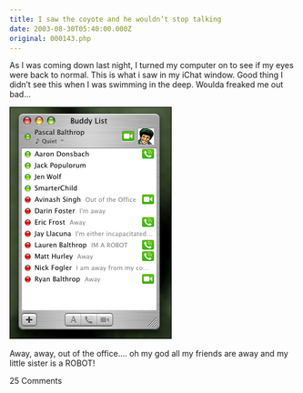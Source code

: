 ```yaml
---
title: I saw the coyote and he wouldn’t stop talking
date: 2003-08-30T05:40:00.000Z
original: 000143.php
---
```


As I was coming down last night, I turned my computer on to see if my eyes were back to normal. This is what i saw in my iChat window. Good thing I didn’t see this when I was swimming in the deep. Woulda freaked me out bad…

<p class="polaroid" style="--deg: -2deg"><img src="./ichat.jpg" /></p>
Away, away, out of the office…. oh my god all my friends are away and my little sister is a ROBOT!

<span class="commentheader">25 Comments</span>

<!-- <div class="commentdivider">
<span class="commentauthorbox">Posted by ryan</span>
<span class="commentdatebox">Monday, September  1, 2003</span>
<span class="commenttimebox">10:06 AM</span>
</div>
<div class="commentbody">How about your friend Will?   you donthave any friends named WIll? yes you do… but you know what they say about guys named Will.  when theres a Will, hes always away……  never understood that saying’til just now</div>
<div class="commentdivider">
<span class="commentauthorbox">Posted by yoohoo 101</span>
<span class="commentdatebox">Friday, September  5, 2003</span>
<span class="commenttimebox"> 5:23 AM</span>
</div>
<div class="commentbody">sounds pretty trippy, gimme some a that</div>
<div class="commentdivider">
<span class="commentauthorbox">Posted by weteter</span>
<span class="commentdatebox">Wednesday, December  3, 2003</span>
<span class="commenttimebox">10:56 AM</span>
</div>
<div class="commentbody">you suck</div>
<div class="commentdivider">
<span class="commentauthorbox">Posted by ertert</span>
<span class="commentdatebox">Wednesday, December  3, 2003</span>
<span class="commenttimebox">10:57 AM</span>
</div>
<div class="commentbody">tire toi une balle</div>
<div class="commentdivider">
<span class="commentauthorbox">Posted by dgfdg</span>
<span class="commentdatebox">Wednesday, December  3, 2003</span>
<span class="commenttimebox">10:58 AM</span>
</div>
<div class="commentbody">you don’t have friend   mother fucker</div>
<div class="commentdivider">
<span class="commentauthorbox">Posted by asdfgdfgfdshydfgjghjg</span>
<span class="commentdatebox">Wednesday, December  3, 2003</span>
<span class="commenttimebox">10:58 AM</span>
</div>
<div class="commentbody">you have the same age of cotnoir</div>
<div class="commentdivider">
<span class="commentauthorbox">Posted by dfhgfh</span>
<span class="commentdatebox">Wednesday, December  3, 2003</span>
<span class="commenttimebox">10:59 AM</span>
</div>
<div class="commentbody">you mother are pute you father dog you are the result</div>
<div class="commentdivider">
<span class="commentauthorbox">Posted by fghsdfhsdfgh</span>
<span class="commentdatebox">Wednesday, December  3, 2003</span>
<span class="commenttimebox">10:59 AM</span>
</div>
<div class="commentbody">if you have a problem call : 1 800 suicide</div>
<div class="commentdivider">
<span class="commentauthorbox">Posted by MWUAHHAAH</span>
<span class="commentdatebox">Wednesday, December  3, 2003</span>
<span class="commenttimebox">10:59 AM</span>
</div>
<div class="commentbody">GET A LIFE U DUMBASS!</div>
<div class="commentdivider">
<span class="commentauthorbox">Posted by MWUAHHAAH</span>
<span class="commentdatebox">Wednesday, December  3, 2003</span>
<span class="commenttimebox">11:00 AM</span>
</div>
<div class="commentbody">GET A LIFE U DUMBASS!</div>
<div class="commentdivider">
<span class="commentauthorbox">Posted by asgdafdf</span>
<span class="commentdatebox">Wednesday, December  3, 2003</span>
<span class="commenttimebox">11:00 AM</span>
</div>
<div class="commentbody">if you want a job go at mcdonald</div>
<div class="commentdivider">
<span class="commentauthorbox">Posted by fhfhfg</span>
<span class="commentdatebox">Wednesday, December  3, 2003</span>
<span class="commenttimebox">11:01 AM</span>
</div>
<div class="commentbody">the only friend you have are your computer</div>
<div class="commentdivider">
<span class="commentauthorbox">Posted by fghfgh</span>
<span class="commentdatebox">Wednesday, December  3, 2003</span>
<span class="commenttimebox">11:01 AM</span>
</div>
<div class="commentbody">you are looser</div>
<div class="commentdivider">
<span class="commentauthorbox">Posted by dsjklfaif</span>
<span class="commentdatebox">Wednesday, December  3, 2003</span>
<span class="commenttimebox">11:01 AM</span>
</div>
<div class="commentbody">looser looser looser looser looser looser looser looser looser looser looser looser looser looser looser looser looser looser looser looser looser looser looser looser looser looser looser looser looser looser looser looser looser looser looser looser looser looser looser looser looser looser looser looser looser looser looser looser looser looser looser looser looser looser looser looser looser looser looser looser looser looser looser looser looser looser looser looser looser looser looser looser looser looser looser looser looser looser looser looser looser looser looser looser looser looser looser looser looser looser looser looser looser looser looser looser looser looser looser looser looser looser looser looser looser looser looser looser looser looser looser</div>
<div class="commentdivider">
<span class="commentauthorbox">Posted by LOOSER</span>
<span class="commentdatebox">Wednesday, December  3, 2003</span>
<span class="commenttimebox">11:02 AM</span>
</div>
<div class="commentbody">u know what? u suck</div>
<div class="commentdivider">
<span class="commentauthorbox">Posted by fghgf</span>
<span class="commentdatebox">Wednesday, December  3, 2003</span>
<span class="commenttimebox">11:03 AM</span>
</div>
<div class="commentbody">what you smoke for are stupide like this</div>
<div class="commentdivider">
<span class="commentauthorbox">Posted by sfdsdfds</span>
<span class="commentdatebox">Wednesday, December  3, 2003</span>
<span class="commenttimebox">11:04 AM</span>
</div>
<div class="commentbody">you gonna lose you gonna lose you gonna lose you gonna lose you gonna lose you gonna lose you gonna lose you gonna lose you gonna lose you gonna lose you gonna lose you gonna lose you gonna lose you gonna lose you gonna lose you gonna lose you gonna lose you gonna lose you gonna lose you gonna lose you gonna lose you gonna lose you gonna lose you gonna lose you gonna lose you gonna lose you gonna lose you gonna lose you gonna lose you gonna lose you gonna lose you gonna lose you gonna lose you gonna lose you gonna lose you gonna lose you gonna lose you gonna lose you gonna lose you gonna lose you gonna lose you gonna lose you gonna lose you gonna lose you gonna lose you gonna lose you gonna lose you gonna lose you gonna lose you gonna lose you gonna lose you gonna lose you gonna lose you gonna lose you gonna lose you gonna lose you gonna lose you gonna lose you gonna lose you gonna lose you gonna lose you gonna lose you gonna lose you gonna lose you gonna lose you gonna lose you gonna lose you gonna lose you gonna lose you gonna lose you gonna lose you gonna lose you gonna lose you gonna lose you gonna lose you gonna lose you gonna lose you gonna lose you gonna lose you gonna lose you gonna lose you gonna lose you gonna lose you gonna lose you gonna lose you gonna lose you gonna lose you gonna lose you gonna lose you gonna lose you gonna lose you gonna lose you gonna lose you gonna lose you gonna lose you gonna lose you gonna lose you gonna lose you gonna lose you gonna lose you gonna lose you gonna lose you gonna lose you gonna lose you gonna lose you gonna lose you gonna lose you gonna lose you gonna lose you gonna lose you gonna lose you gonna lose you gonna lose you gonna lose you gonna lose you gonna lose you gonna lose you gonna lose you gonna lose you gonna lose you gonna lose you gonna lose you gonna lose you gonna lose you gonna lose you gonna lose you gonna lose you gonna lose you gonna lose you gonna lose you gonna lose you gonna lose you gonna lose you gonna lose you gonna lose you gonna lose you gonna lose you gonna lose you gonna lose you gonna lose you gonna lose you gonna lose you gonna lose you gonna lose you gonna lose you gonna lose you gonna lose you gonna lose you gonna lose you gonna lose you gonna lose you gonna lose you gonna lose you gonna lose you gonna lose you gonna lose you gonna lose you gonna lose you gonna lose you gonna lose you gonna lose you gonna lose you gonna lose you gonna lose you gonna lose you gonna lose you gonna lose you gonna lose you gonna lose you gonna lose you gonna lose you gonna lose you gonna lose you gonna lose you gonna lose you gonna lose you gonna lose you gonna lose you gonna lose you gonna lose you gonna lose you gonna lose you gonna lose you gonna lose you gonna lose you gonna lose you gonna lose you gonna lose you gonna lose you gonna lose you gonna lose you gonna lose you gonna lose you gonna lose you gonna lose you gonna lose you gonna lose you gonna lose you gonna lose you gonna lose you gonna lose you gonna lose you gonna lose you gonna lose you gonna lose you gonna lose you gonna lose you gonna lose you gonna lose you gonna lose</div>
<div class="commentdivider">
<span class="commentauthorbox">Posted by HHAHAHAHA</span>
<span class="commentdatebox">Wednesday, December  3, 2003</span>
<span class="commenttimebox">11:04 AM</span>
</div>
<div class="commentbody">UR sis IS A PROSTITUTE!!! SHE LIKE TO SIT ON UR FACE! AND UR BROTHER(I dont care if u have 1 or not) IS PUMPING himself with U</div>
<div class="commentdivider">
<span class="commentauthorbox">Posted by fhgdfghfgh</span>
<span class="commentdatebox">Wednesday, December  3, 2003</span>
<span class="commenttimebox">11:05 AM</span>
</div>
<div class="commentbody">you gonna lose you gonna lose you gonna lose you gonna lose you gonna lose you gonna lose you gonna lose you gonna lose you gonna lose you gonna lose you gonna lose you gonna lose you gonna lose you gonna lose you gonna lose you gonna lose you gonna lose you gonna lose you gonna lose you gonna lose you gonna lose you gonna lose you gonna lose you gonna lose you gonna lose you gonna lose you gonna lose you gonna lose you gonna lose you gonna lose you gonna lose you gonna lose you gonna lose you gonna lose you gonna lose you gonna lose you gonna lose you gonna lose you gonna lose you gonna lose you gonna lose you gonna lose you gonna lose you gonna lose you gonna lose you gonna lose you gonna lose you gonna lose you gonna lose you gonna lose you gonna lose you gonna lose you gonna lose you gonna lose you gonna lose you gonna lose you gonna lose you gonna lose you gonna lose you gonna lose you gonna lose you gonna lose you gonna lose you gonna lose you gonna lose you gonna lose you gonna lose you gonna lose you gonna lose you gonna lose you gonna lose you gonna lose you gonna lose you gonna lose you gonna lose you gonna lose you gonna lose you gonna lose you gonna lose you gonna lose you gonna lose you gonna lose you gonna lose you gonna lose you gonna lose you gonna lose you gonna lose you gonna lose you gonna lose you gonna lose you gonna lose you gonna lose you gonna lose you gonna lose you gonna lose you gonna lose you gonna lose you gonna lose you gonna lose you gonna lose you gonna lose you gonna lose you gonna lose you gonna lose you gonna lose you gonna lose you gonna lose you gonna lose you gonna lose you gonna lose you gonna lose you gonna lose you gonna lose you gonna lose you gonna lose you gonna lose you gonna lose you gonna lose you gonna lose you gonna lose you gonna lose you gonna lose you gonna lose you gonna lose you gonna lose you gonna lose you gonna lose you gonna lose you gonna lose you gonna lose you gonna lose you gonna lose you gonna lose you gonna lose you gonna lose you gonna lose you gonna lose you gonna lose you gonna lose you gonna lose you gonna lose you gonna lose you gonna lose you gonna lose you gonna lose you gonna lose you gonna lose you gonna lose you gonna lose you gonna lose you gonna lose you gonna lose you gonna lose you gonna lose you gonna lose you gonna lose you gonna lose you gonna lose you gonna lose you gonna lose you gonna lose you gonna lose you gonna lose you gonna lose you gonna lose you gonna lose you gonna lose you gonna lose you gonna lose you gonna lose you gonna lose you gonna lose you gonna lose you gonna lose you gonna lose you gonna lose you gonna lose you gonna lose you gonna lose you gonna lose you gonna lose you gonna lose you gonna lose you gonna lose you gonna lose you gonna lose you gonna lose you gonna lose you gonna lose you gonna lose you gonna lose you gonna lose you gonna lose you gonna lose you gonna lose you gonna lose you gonna lose you gonna lose you gonna lose you gonna lose you gonna lose you gonna lose you gonna lose you gonna lose you gonna lose you gonna lose you gonna lose you gonna lose you gonna lose you gonna lose you gonna lose you gonna lose you gonna lose you gonna lose you gonna lose you gonna lose you gonna lose you gonna lose you gonna lose you gonna lose you gonna lose you gonna lose you gonna lose you gonna lose you gonna lose you gonna lose you gonna lose you gonna lose you gonna lose you gonna lose you gonna lose you gonna lose you gonna lose you gonna lose you gonna lose you gonna lose you gonna lose you gonna lose you gonna lose you gonna lose you gonna lose you gonna lose you gonna lose you gonna lose you gonna lose you gonna lose you gonna lose you gonna lose you gonna lose you gonna lose you gonna lose you gonna lose you gonna lose you gonna lose you gonna lose you gonna lose you gonna lose you gonna lose you gonna lose you gonna lose you gonna lose you gonna lose you gonna lose you gonna lose you gonna lose you gonna lose you gonna lose you gonna lose you gonna lose you gonna lose you gonna lose you gonna lose you gonna lose you gonna lose you gonna lose you gonna lose you gonna lose you gonna lose you gonna lose you gonna lose you gonna lose you gonna lose you gonna lose you gonna lose you gonna lose you gonna lose you gonna lose you gonna lose you gonna lose you gonna loseyou gonna loseyou gonna loseyou gonna loseyou gonna loseyou gonna lose</div>
<div class="commentdivider">
<span class="commentauthorbox">Posted by fucking gay</span>
<span class="commentdatebox">Wednesday, December  3, 2003</span>
<span class="commenttimebox">11:05 AM</span>
</div>
<div class="commentbody">i like your website</div>
<div class="commentdivider">
<span class="commentauthorbox">Posted by fdgdfdf</span>
<span class="commentdatebox">Wednesday, December  3, 2003</span>
<span class="commenttimebox">11:06 AM</span>
</div>
<div class="commentbody">i see you have many friend</div>
<div class="commentdivider">
<span class="commentauthorbox">Posted by i dont like u at all!</span>
<span class="commentdatebox">Wednesday, December  3, 2003</span>
<span class="commenttimebox">11:07 AM</span>
</div>
<div class="commentbody">like my name says it</div>
<div class="commentdivider">
<span class="commentauthorbox">Posted by cristen</span>
<span class="commentdatebox">Sunday, December  7, 2003</span>
<span class="commenttimebox"> 7:09 AM</span>
</div>
<div class="commentbody">dag, yo! looks like somebody thinks you’re a loser. oh well dont worry i still think youre a wiener!</div>
<div class="commentdivider">
<span class="commentauthorbox">Posted by remember me?</span>
<span class="commentdatebox">Tuesday, December  9, 2003</span>
<span class="commenttimebox"> 2:40 AM</span>
</div>
<div class="commentbody">Do you remember me? i was the guy that treat you like an ass. hehe so theres a guy who supported you hes a looser too if hes defending u HAHAHAH</div>
<div class="commentdivider">
<span class="commentauthorbox">Posted by <a href="http://www.pascal.com/cgi-bin/mt/mt-comments.cgi?__mode=red&id=618">pascale</a></span>
<span class="commentdatebox">Wednesday, December 24, 2003</span>
<span class="commenttimebox"> 7:09 AM</span>
</div>
<div class="commentbody">hi my name is pascale.  that is all.</div> -->
